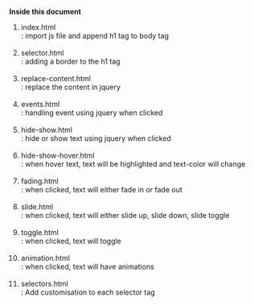 <b>Inside this document </b>

1) index.html <br>
: import js file and append h1 tag to body tag<br><br>
2) selector.html <br>
: adding a border to the h1 tag<br><br>
3) replace-content.html <br>
: replace the content in jquery<br><br>
4) events.html <br>
: handling event using jquery when clicked<br><br>
5) hide-show.html <br>
: hide or show text using jquery when clicked<br><br>
6) hide-show-hover.html <br>
: when hover text, text will be highlighted and text-color will change<br><br>
7) fading.html <br>
: when clicked, text will either fade in or fade out<br><br>
8) slide.html <br>
: when clicked, text will either slide up, slide down, slide toggle<br><br>
9) toggle.html <br>
: when clicked, text will toggle<br><br>
10) animation.html <br>
: when clicked, text will have animations<br><br>
11) selectors.html <br>
: Add customisation to each selector tag<br><br>